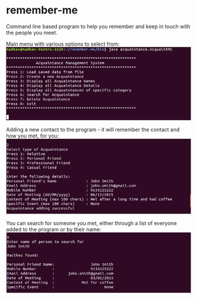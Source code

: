 # remember-me
Command line based program to help you remember and keep in touch with the people you meet.

Main menu with various options to select from:
![Main menu](https://github.com/madhav-datt/remember-me/blob/master/resources/start_screen.png)

Adding a new contact to the program - it will remember the contact and how you met, for you:
![Add new acquaintance](https://github.com/madhav-datt/remember-me/blob/master/resources/add_acquaintance.png)

You can search for someone you met, either through a list of everyone added to the program or by their name:
![Search by name](https://github.com/madhav-datt/remember-me/blob/master/resources/search_screen.png)
